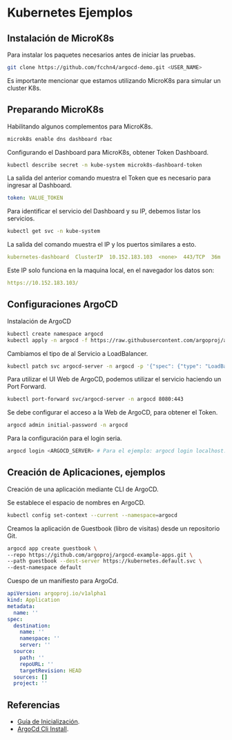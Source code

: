 # Kubernetes Ejemplos

## Instalación de MicroK8s

Para instalar los paquetes necesarios antes de iniciar las pruebas.

```bash
git clone https://github.com/fcchn4/argocd-demo.git <USER_NAME>
```

Es importante mencionar que estamos utilizando MicroK8s para simular un cluster K8s.

## Preparando MicroK8s

Habilitando algunos complementos para MicroK8s.

```bash
microk8s enable dns dashboard rbac
```

Configurando el Dashboard para MicroK8s, obtener Token Dashboard.

```bash
kubectl describe secret -n kube-system microk8s-dashboard-token
```

La salida del anterior comando muestra el Token que es necesario para ingresar al Dashboard.

```yaml
token: VALUE_TOKEN
```

Para identificar el servicio del Dashboard y su IP, debemos listar los servicios.

```bash
kubectl get svc -n kube-system
```

La salida del comando muestra el IP y los puertos similares a esto.

```yaml
kubernetes-dashboard  ClusterIP  10.152.183.103  <none>  443/TCP  36m
```

Este IP solo funciona en la maquina local, en el navegador los datos son:

```yaml
https://10.152.183.103/
```

## Configuraciones ArgoCD

Instalación de ArgoCD

```bash
kubectl create namespace argocd
kubectl apply -n argocd -f https://raw.githubusercontent.com/argoproj/argo-cd/stable/manifests/install.yaml
```

Cambiamos el tipo de al Servicio a LoadBalancer.

```bash
kubectl patch svc argocd-server -n argocd -p '{"spec": {"type": "LoadBalancer"}}'
```

Para utilizar el UI Web de ArgoCD, podemos utilizar el servicio haciendo un Port Forward.

```bash
kubectl port-forward svc/argocd-server -n argocd 8080:443
```

Se debe configurar el acceso a la Web de ArgoCD, para obtener el Token.

```bash
argocd admin initial-password -n argocd
```

Para la configuración para el login seria.

```bash
argocd login <ARGOCD_SERVER> # Para el ejemplo: argocd login localhost:8080
```

## Creación de Aplicaciones, ejemplos

Creación de una aplicación mediante CLI de ArgoCD.

Se establece el espacio de nombres en ArgoCD.

```bash
kubectl config set-context --current --namespace=argocd
```

Creamos la aplicación de Guestbook (libro de visitas) desde un repositorio Git.

```bash
argocd app create guestbook \
--repo https://github.com/argoproj/argocd-example-apps.git \
--path guestbook --dest-server https://kubernetes.default.svc \
--dest-namespace default
```

Cuespo de un manifiesto para ArgoCd.

```yaml
apiVersion: argoproj.io/v1alpha1
kind: Application
metadata:
  name: ''
spec:
  destination:
    name: ''
    namespace: ''
    server: ''
  source:
    path: ''
    repoURL: ''
    targetRevision: HEAD
  sources: []
  project: ''
```

## Referencias

- [Guía de Inicialización](https://argo-cd.readthedocs.io/en/stable/getting_started/).
- [ArgoCd Cli Install](https://github.com/argoproj/argo-cd).
